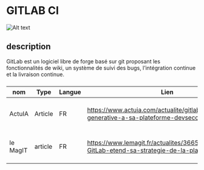 
# GITLAB CI

![Alt text](https://chezsoi.org/lucas/blog/images/2021/07/gitlab-ci.png)


## description 
GitLab est un logiciel libre de forge basé sur git proposant les fonctionnalités de wiki, un système de suivi des bugs, l’intégration continue et la livraison continue.
### 

| **nom** | **Type** | **Langue** | **Lien** | **Description** | **Tags** | **Note** | 
|---------|----------|------------|----------|-----------------|----------|----------|
|ActuIA|Article|FR|https://www.actuia.com/actualite/gitlab-integre-lia-generative-a-sa-plateforme-devsecops/| parle d'une fonctionnalitée ajouté pour les devops| gitlab CICD |3/5|
| le MagIT |article |FR|https://www.lemagit.fr/actualites/366557779/DevOps-GitLab-etend-sa-strategie-de-la-plateforme-unique | parle de la nouvelle startégie de gitlab| gitlab strategie| 3/5|
